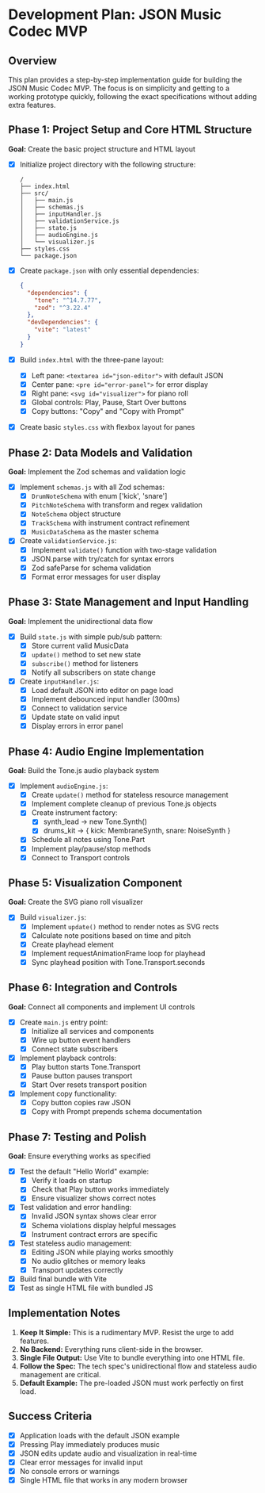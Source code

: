 # Development Plan: JSON Music Codec MVP

## Overview
This plan provides a step-by-step implementation guide for building the JSON Music Codec MVP. The focus is on simplicity and getting to a working prototype quickly, following the exact specifications without adding extra features.

## Phase 1: Project Setup and Core HTML Structure
**Goal:** Create the basic project structure and HTML layout

- [x] Initialize project directory with the following structure:
  ```
  /
  ├── index.html
  ├── src/
  │   ├── main.js
  │   ├── schemas.js
  │   ├── inputHandler.js
  │   ├── validationService.js
  │   ├── state.js
  │   ├── audioEngine.js
  │   └── visualizer.js
  ├── styles.css
  └── package.json
  ```

- [x] Create `package.json` with only essential dependencies:
  ```json
  {
    "dependencies": {
      "tone": "^14.7.77",
      "zod": "^3.22.4"
    },
    "devDependencies": {
      "vite": "latest"
    }
  }
  ```

- [x] Build `index.html` with the three-pane layout:
  - [x] Left pane: `<textarea id="json-editor">` with default JSON
  - [x] Center pane: `<pre id="error-panel">` for error display
  - [x] Right pane: `<svg id="visualizer">` for piano roll
  - [x] Global controls: Play, Pause, Start Over buttons
  - [x] Copy buttons: "Copy" and "Copy with Prompt"

- [x] Create basic `styles.css` with flexbox layout for panes

## Phase 2: Data Models and Validation
**Goal:** Implement the Zod schemas and validation logic

- [x] Implement `schemas.js` with all Zod schemas:
  - [x] `DrumNoteSchema` with enum ['kick', 'snare']
  - [x] `PitchNoteSchema` with transform and regex validation
  - [x] `NoteSchema` object structure
  - [x] `TrackSchema` with instrument contract refinement
  - [x] `MusicDataSchema` as the master schema

- [x] Create `validationService.js`:
  - [x] Implement `validate()` function with two-stage validation
  - [x] JSON.parse with try/catch for syntax errors
  - [x] Zod safeParse for schema validation
  - [x] Format error messages for user display

## Phase 3: State Management and Input Handling
**Goal:** Implement the unidirectional data flow

- [x] Build `state.js` with simple pub/sub pattern:
  - [x] Store current valid MusicData
  - [x] `update()` method to set new state
  - [x] `subscribe()` method for listeners
  - [x] Notify all subscribers on state change

- [x] Create `inputHandler.js`:
  - [x] Load default JSON into editor on page load
  - [x] Implement debounced input handler (300ms)
  - [x] Connect to validation service
  - [x] Update state on valid input
  - [x] Display errors in error panel

## Phase 4: Audio Engine Implementation
**Goal:** Build the Tone.js audio playback system

- [x] Implement `audioEngine.js`:
  - [x] Create `update()` method for stateless resource management
  - [x] Implement complete cleanup of previous Tone.js objects
  - [x] Create instrument factory:
    - [x] synth_lead → new Tone.Synth()
    - [x] drums_kit → { kick: MembraneSynth, snare: NoiseSynth }
  - [x] Schedule all notes using Tone.Part
  - [x] Implement play/pause/stop methods
  - [x] Connect to Transport controls

## Phase 5: Visualization Component
**Goal:** Create the SVG piano roll visualizer

- [x] Build `visualizer.js`:
  - [x] Implement `update()` method to render notes as SVG rects
  - [x] Calculate note positions based on time and pitch
  - [x] Create playhead element
  - [x] Implement requestAnimationFrame loop for playhead
  - [x] Sync playhead position with Tone.Transport.seconds

## Phase 6: Integration and Controls
**Goal:** Connect all components and implement UI controls

- [x] Create `main.js` entry point:
  - [x] Initialize all services and components
  - [x] Wire up button event handlers
  - [x] Connect state subscribers

- [x] Implement playback controls:
  - [x] Play button starts Tone.Transport
  - [x] Pause button pauses transport
  - [x] Start Over resets transport position

- [x] Implement copy functionality:
  - [x] Copy button copies raw JSON
  - [x] Copy with Prompt prepends schema documentation

## Phase 7: Testing and Polish
**Goal:** Ensure everything works as specified

- [x] Test the default "Hello World" example:
  - [x] Verify it loads on startup
  - [x] Check that Play button works immediately
  - [x] Ensure visualizer shows correct notes

- [x] Test validation and error handling:
  - [x] Invalid JSON syntax shows clear error
  - [x] Schema violations display helpful messages
  - [x] Instrument contract errors are specific

- [x] Test stateless audio management:
  - [x] Editing JSON while playing works smoothly
  - [x] No audio glitches or memory leaks
  - [x] Transport updates correctly

- [x] Build final bundle with Vite
- [x] Test as single HTML file with bundled JS

## Implementation Notes

1. **Keep It Simple:** This is a rudimentary MVP. Resist the urge to add features.
2. **No Backend:** Everything runs client-side in the browser.
3. **Single File Output:** Use Vite to bundle everything into one HTML file.
4. **Follow the Spec:** The tech spec's unidirectional flow and stateless audio management are critical.
5. **Default Example:** The pre-loaded JSON must work perfectly on first load.

## Success Criteria

- [x] Application loads with the default JSON example
- [x] Pressing Play immediately produces music
- [x] JSON edits update audio and visualization in real-time
- [x] Clear error messages for invalid input
- [x] No console errors or warnings
- [x] Single HTML file that works in any modern browser